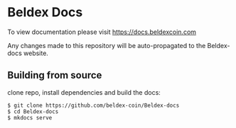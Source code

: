 # Beldex Docs
To view documentation please visit https://docs.beldexcoin.com

Any changes made to this repository will be auto-propagated to the Beldex-docs website.

## Building from source

clone repo, install dependencies and build the docs:
    
    $ git clone https://github.com/beldex-coin/Beldex-docs
    $ cd Beldex-docs
    $ mkdocs serve
    
